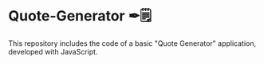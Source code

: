 # Quote-Generator ✒🗒️
This repository includes the code of a basic "Quote Generator" application, developed with JavaScript.
